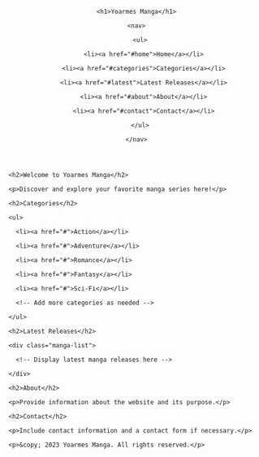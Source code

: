 <!DOCTYPE html>

<html lang="en">

<head>

  <meta charset="UTF-8">

  <meta name="viewport" content="width=device-width, initial-scale=1.0">

  <title>Yoarmes Manga Website</title>

  <link rel="stylesheet" href="styles.css">

</head>

<body>

  <header>

    <h1>Yoarmes Manga</h1>

    <nav>

      <ul>

        <li><a href="#home">Home</a></li>

        <li><a href="#categories">Categories</a></li>

        <li><a href="#latest">Latest Releases</a></li>

        <li><a href="#about">About</a></li>

        <li><a href="#contact">Contact</a></li>

      </ul>

    </nav>

  </header>

  <section id="home">

    <h2>Welcome to Yoarmes Manga</h2>

    <p>Discover and explore your favorite manga series here!</p>

  </section>

  <section id="categories">

    <h2>Categories</h2>

    <ul>

      <li><a href="#">Action</a></li>

      <li><a href="#">Adventure</a></li>

      <li><a href="#">Romance</a></li>

      <li><a href="#">Fantasy</a></li>

      <li><a href="#">Sci-Fi</a></li>

      <!-- Add more categories as needed -->

    </ul>

  </section>

  <section id="latest">

    <h2>Latest Releases</h2>

    <div class="manga-list">

      <!-- Display latest manga releases here -->

    </div>

  </section>

  <section id="about">

    <h2>About</h2>

    <p>Provide information about the website and its purpose.</p>

  </section>

  <section id="contact">

    <h2>Contact</h2>

    <p>Include contact information and a contact form if necessary.</p>

  </section>

  <footer>

    <p>&copy; 2023 Yoarmes Manga. All rights reserved.</p>

  </footer>

</body>

</html>

